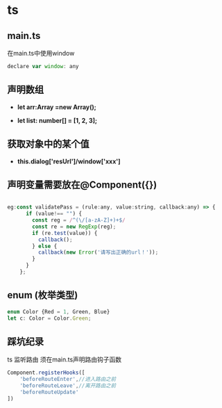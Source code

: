 # ts

## main.ts  

在main.ts中使用window  

```js
declare var window: any
```

## 声明数组

- **let arr:Array<any> =new Array<any>();**

- **let list: number[] = [1, 2, 3];**

## 获取对象中的某个值

- **this.dialog['resUrl']/window['xxx']**

## 声明变量需要放在@Component({})

```js

eg:const validatePass = (rule:any, value:string, callback:any) => {
      if (value!== "") {
        const reg = /^(\/[a-zA-Z]+)+$/
        const re = new RegExp(reg);
        if (re.test(value)) {
          callback();
        } else {
          callback(new Error('请写出正确的url！'));
        }
      }
    };
```

## enum (枚举类型)

```js
enum Color {Red = 1, Green, Blue}
let c: Color = Color.Green;
```

## 踩坑纪录

ts 监听路由
须在main.ts声明路由钩子函数

```js
Component.registerHooks([
    'beforeRouteEnter',//进入路由之前
    'beforeRouteLeave',//离开路由之前
    'beforeRouteUpdate'
])
```
